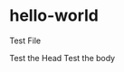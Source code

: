 # hello-world
Test File
<html>
  <head>
      <meta charset="utf-8">
      Test the Head
  </head>
  <body>
Test the body
  </body>
</html>
